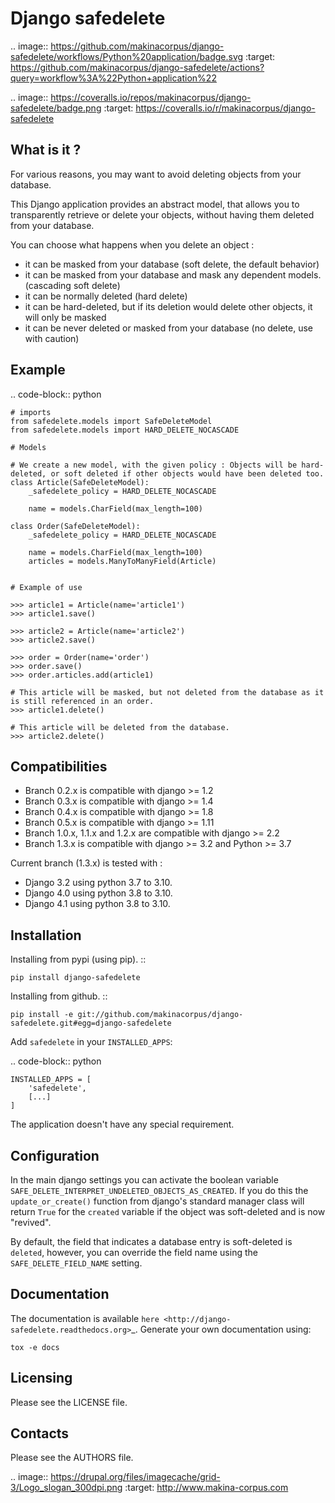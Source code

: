 Django safedelete
=================

.. image:: https://github.com/makinacorpus/django-safedelete/workflows/Python%20application/badge.svg
    :target: https://github.com/makinacorpus/django-safedelete/actions?query=workflow%3A%22Python+application%22

.. image:: https://coveralls.io/repos/makinacorpus/django-safedelete/badge.png
    :target: https://coveralls.io/r/makinacorpus/django-safedelete


What is it ?
------------

For various reasons, you may want to avoid deleting objects from your database.

This Django application provides an abstract model, that allows you to transparently retrieve or delete your objects,
without having them deleted from your database.

You can choose what happens when you delete an object :
 - it can be masked from your database (soft delete, the default behavior)
 - it can be masked from your database and mask any dependent models. (cascading soft delete)
 - it can be normally deleted (hard delete)
 - it can be hard-deleted, but if its deletion would delete other objects, it will only be masked
 - it can be never deleted or masked from your database (no delete, use with caution)


Example
-------

.. code-block:: python

    # imports
    from safedelete.models import SafeDeleteModel
    from safedelete.models import HARD_DELETE_NOCASCADE

    # Models

    # We create a new model, with the given policy : Objects will be hard-deleted, or soft deleted if other objects would have been deleted too.
    class Article(SafeDeleteModel):
        _safedelete_policy = HARD_DELETE_NOCASCADE

        name = models.CharField(max_length=100)

    class Order(SafeDeleteModel):
        _safedelete_policy = HARD_DELETE_NOCASCADE

        name = models.CharField(max_length=100)
        articles = models.ManyToManyField(Article)


    # Example of use

    >>> article1 = Article(name='article1')
    >>> article1.save()

    >>> article2 = Article(name='article2')
    >>> article2.save()

    >>> order = Order(name='order')
    >>> order.save()
    >>> order.articles.add(article1)

    # This article will be masked, but not deleted from the database as it is still referenced in an order.
    >>> article1.delete()

    # This article will be deleted from the database.
    >>> article2.delete()


Compatibilities
---------------

* Branch 0.2.x is compatible with django >= 1.2
* Branch 0.3.x is compatible with django >= 1.4
* Branch 0.4.x is compatible with django >= 1.8
* Branch 0.5.x is compatible with django >= 1.11
* Branch 1.0.x, 1.1.x and 1.2.x are compatible with django >= 2.2
* Branch 1.3.x is compatible with django >= 3.2 and Python >= 3.7

Current branch (1.3.x) is tested with :

*  Django 3.2 using python 3.7 to 3.10.
*  Django 4.0 using python 3.8 to 3.10.
*  Django 4.1 using python 3.8 to 3.10.


Installation
------------

Installing from pypi (using pip). ::

    pip install django-safedelete


Installing from github. ::

    pip install -e git://github.com/makinacorpus/django-safedelete.git#egg=django-safedelete

Add ``safedelete`` in your ``INSTALLED_APPS``:

.. code-block:: python

    INSTALLED_APPS = [
        'safedelete',
        [...]
    ]


The application doesn't have any special requirement.


Configuration
-------------

In the main django settings you can activate the boolean variable ``SAFE_DELETE_INTERPRET_UNDELETED_OBJECTS_AS_CREATED``.
If you do this the ``update_or_create()`` function from django's standard manager class will return ``True`` for
the ``created`` variable if the object was soft-deleted and is now "revived".

By default, the field that indicates a database entry is soft-deleted is ``deleted``, however, you can override the field name
using the ``SAFE_DELETE_FIELD_NAME`` setting.

Documentation
-------------

The documentation is available `here <http://django-safedelete.readthedocs.org>`_. Generate your own documentation using:

    tox -e docs


Licensing
---------

Please see the LICENSE file.

Contacts
--------

Please see the AUTHORS file.

.. image:: https://drupal.org/files/imagecache/grid-3/Logo_slogan_300dpi.png
    :target: http://www.makina-corpus.com

